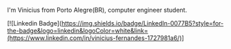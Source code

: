 I'm Vinicius from Porto Alegre(BR), computer engineer student.

[![Linkedin Badge](https://img.shields.io/badge/LinkedIn-0077B5?style=for-the-badge&logo=linkedin&logoColor=white&link=(https://www.linkedin.com/in/vinicius-fernandes-1727981a6/)]

